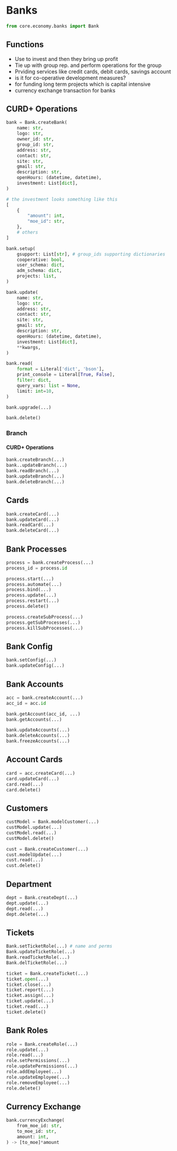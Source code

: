 # Banks
```py
from core.economy.banks import Bank
```
## Functions

- Use to invest and then they bring up profit
- Tie up with group rep. and perform operations for the group
- Prviding services like credit cards, debit cards, savings account 
- is it for co-operative development measures?
- for funding long term projects which is capital intensive
- currency exchange transaction for banks

## CURD+ Operations
```py
bank = Bank.createBank(
    name: str,
    logo: str,
    owner_id: str,
    group_id: str,
    address: str,
    contact: str,
    site: str,
    gmail: str,
    description: str,
    openHours: (datetime, datetime),
    investment: List[dict],    
)

# the investment looks something like this
[
    {
        "amount": int,
        "moe_id": str,
    },
    # others
]

bank.setup(
    gsupport: List[str], # group_ids supporting dictionaries
    cooperative: bool,
    user_schema: dict,
    adm_schema: dict,
    projects: list,
)

bank.update(
    name: str,
    logo: str,
    address: str,
    contact: str,
    site: str,
    gmail: str,
    description: str,
    openHours: (datetime, datetime),
    investment: List[dict],
    **kwargs,
)

bank.read(
    format = Literal['dict', 'bson'],
    print_console = Literal[True, False],
    filter: dict,
    query_vars: list = None,
    limit: int=10,
)

bank.upgrade(...)

bank.delete()
```

### Branch 
#### CURD+ Operations
```py
bank.createBranch(...)
bank..updateBranch(...)
bank.readBranch(...)
bank.updateBranch(...)
bank.deleteBranch(...)
```

## Cards
```py
bank.createCard(...)
bank.updateCard(...)
bank.readCard(...)
bank.deleteCard(...)
```

## Bank Processes
```py
process = bank.createProcess(...)
process_id = process.id

process.start(...)
process.automate(...)
process.bind(...)
process.update(...)
process.restart(...)
process.delete()

process.createSubProcess(...)
process.getSubProcesses(...)
process.killSubProcesses(...)
```

## Bank Config
```py
bank.setConfig(...)
bank.updateConfig(...)
```

## Bank Accounts
```py
acc = bank.createAccount(...)
acc_id = acc.id

bank.getAccount(acc_id, ...)
bank.getAccounts(...)

bank.updateAccounts(...)
bank.deleteAccounts(...)
bank.freezeAccounts(...)
```

## Account Cards
```py
card = acc.createCard(...)
card.updateCard(...)
card.read(...)
card.delete()
```

## Customers
```py
custModel = Bank.modelCustomer(...)
custModel.update(...)
custModel.read(...)
custModel.delete()

cust = Bank.createCustomer(...)
cust.modelUpdate(...)
cust.read(...)
cust.delete()
```

## Department
```py
dept = Bank.createDept(...)
dept.update(...)
dept.read(...)
dept.delete(...)
```

## Tickets
```py
Bank.setTicketRole(...) # name and perms
Bank.updateTicketRole(...)
Bank.readTicketRole(...)
Bank.delTicketRole(...)

ticket = Bank.createTicket(...)
ticket.open(...)
ticket.close(...)
ticket.report(...)
ticket.assign(...)
ticket.update(...)
ticket.read(...)
ticket.delete()
```

## Bank Roles
```py
role = Bank.createRole(...)
role.update(...)
role.read(...)
role.setPermissions(...)
role.updatePermissions(...)
role.addEmployee(...)
role.updateEmployee(...)
role.removeEmployee(...)
role.delete()
```

## Currency Exchange
```py
bank.currencyExchange(
    from_moe_id: str,
    to_moe_id: str,
    amount: int,
) -> [to_moe]*amount
``` 